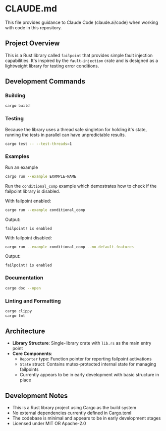 # CLAUDE.md

This file provides guidance to Claude Code (claude.ai/code) when working with code in this repository.

## Project Overview

This is a Rust library called `failpoint` that provides simple fault injection capabilities. It's inspired by the `fault-injection` crate and is designed as a lightweight library for testing error conditions.

## Development Commands

### Building
```bash
cargo build
```

### Testing

Because the library uses a thread safe singleton for holding it's
state, running the tests in parallel can have unpredictable results.

```bash
cargo test -- --test-threads=1 
```

### Examples

Run an example

```bash
cargo run --example EXAMPLE-NAME
```

Run the `conditional_comp` example which demostrates how to check if
the failpoint library is disabled.

With failpoint enabled:

```bash
cargo run --example conditional_comp
```

Output:

```
failpoint! is enabled
```


With failpoint disabled:

```bash
cargo run --example conditional_comp --no-default-features
```

Output:

```
failpoint! is enabled
```

### Documentation
```bash
cargo doc --open
```

### Linting and Formatting
```bash
cargo clippy
cargo fmt
```

## Architecture

- **Library Structure**: Single-library crate with `lib.rs` as the main entry point
- **Core Components**:
  - `Reporter` type: Function pointer for reporting failpoint activations
  - `State` struct: Contains mutex-protected internal state for managing failpoints
  - Currently appears to be in early development with basic structure in place

## Development Notes

- This is a Rust library project using Cargo as the build system
- No external dependencies currently defined in Cargo.toml
- The codebase is minimal and appears to be in early development stages
- Licensed under MIT OR Apache-2.0
